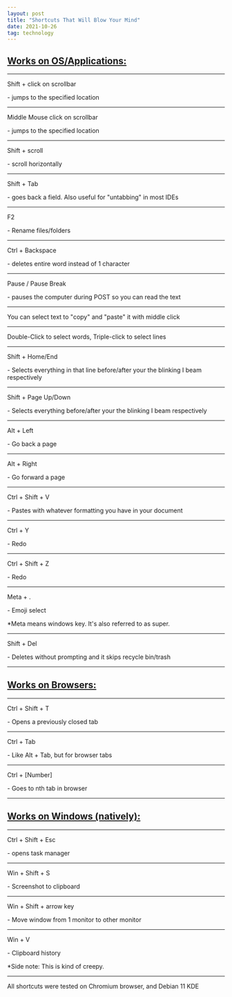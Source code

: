 ```yaml
---
layout: post
title: "Shortcuts That Will Blow Your Mind"
date: 2021-10-26
tag: technology
---
```


<div id=title>
<h2><u>Works on OS/Applications:</u></h2>
</div>
<hr class = "main">
<a>Shift + click on scrollbar</a> 
<p>- jumps to the specified location</p>
<hr class = "main">
<a>Middle Mouse click on scrollbar</a> 
<p>- jumps to the specified location</p>
<hr class = "main">
<a>Shift + scroll</a> 
<p>- scroll horizontally</p>
<hr class = "main">
<a>Shift + Tab</a> 
<p>- goes back a field. Also useful for "untabbing" in most IDEs
<hr class = "main">
<a>F2</a> 
<p>- Rename files/folders</p>
<hr class = "main">
<a>Ctrl + Backspace</a> 
<p>- deletes entire word instead of 1 character</p>
<hr class = "main">
<a>Pause / Pause Break</a> 
<p>- pauses the computer during POST so you can read the text</p>
<hr class = "main">
<div id=partition></div>
<a>You can select text to "copy" and "paste" it with middle click</a>
<div id=partition></div>
<hr class = "main">
<div id=partition></div>
<a>Double-Click to select words, Triple-click to select lines</a>
<div id=partition></div>
<hr class = "main">
<a>Shift + Home/End</a>
<p>- Selects everything in that line before/after your the blinking I beam respectively</p>
<hr class = "main">
<a>Shift + Page Up/Down</a>
<p>- Selects everything before/after your the blinking I beam respectively</p>
<hr class = "main">
<a>Alt + Left</a>
<p>- Go back a page</p>
<hr class = "main">
<a>Alt + Right</a>
<p>- Go forward a page</p>
<hr class = "main">
<a>Ctrl + Shift + V</a>
<p>- Pastes with whatever formatting you have in your document</p>
<hr class = "main">
<a>Ctrl + Y</a>
<p>- Redo</p>
<hr class = "main">
<a>Ctrl + Shift + Z </a>
<p>- Redo</p>
<hr class = "main">
<a>Meta + .</a>
<p> - Emoji select</p>
<p>*Meta means windows key. It's also referred to as super.</p>
<hr class = "main">
<a>Shift + Del </a>
<p>- Deletes without prompting and it skips recycle bin/trash</p>
<hr class = "main">


<div id=title>
<h2><u>Works on Browsers:</u></h2>
</div>
<hr class = "main">
<a>Ctrl + Shift + T </a>
<p>- Opens a previously closed tab</p>
<hr class = "main">
<a>Ctrl + Tab </a>
<p>- Like Alt + Tab, but for browser tabs</p>
<hr class = "main">
<a>Ctrl + [Number] </a>
<p>- Goes to nth tab in browser</p>
<hr class = "main">

<div id=title>
<h2><u>Works on Windows (natively):</u></h2>
</div>
<hr class = "main">
<a>Ctrl + Shift + Esc</a>
<p> - opens task manager</p>
<hr class = "main">
<a>Win + Shift + S </a>
<p>-  Screenshot to clipboard</p>
<hr class = "main">
<a>Win + Shift + arrow key </a>
<p>- Move window from 1 monitor to other monitor</p>
<hr class = "main">
<a>Win + V </a>
<p>- Clipboard history</p>
<p>    *Side note: This is kind of creepy.</p>
<hr class = "main">
<p>All shortcuts were tested on Chromium browser, and Debian 11 KDE<p>